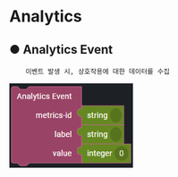 # Analytics

## ● Analytics Event

        이벤트 발생 시, 상호작용에 대한 데이터를 수집

![](../img/assets/image%20%28257%29.png)
